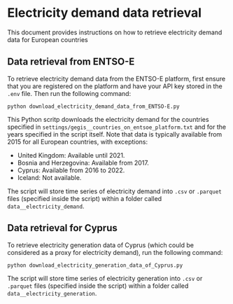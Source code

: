 # Electricity demand data retrieval

This document provides instructions on how to retrieve electricity demand data for European countries

## Data retrieval from ENTSO-E
To retrieve electricity demand data from the ENTSO-E platform, first ensure that you are registered on the platform and have your API key stored in the `.env` file. Then run the following command:

```python download_electricity_demand_data_from_ENTSO-E.py```

This Python scritp downloads the electricity demand for the countries specified in `settings/gegis__countries_on_entsoe_platform.txt` and for the years specified in the script itself. Note that data is typically available from 2015 for all European countries, with exceptions:
- United Kingdom: Available until 2021.
- Bosnia and Herzegovina: Available from 2017.
- Cyprus: Available from 2016 to 2022.
- Iceland: Not available.

The script will store time series of electricity demand into `.csv` or `.parquet` files (specified inside the script) within a folder called `data__electricity_demand`.

## Data retrieval for Cyprus
To retrieve electricity generation data of Cyprus (which could be considered as a proxy for electricity demand), run the following command:

```python download_electricity_generation_data_of_Cyprus.py```

The script will store time series of electricity generation into `.csv` or `.parquet` files (specified inside the script) within a folder called `data__electricity_generation`.
